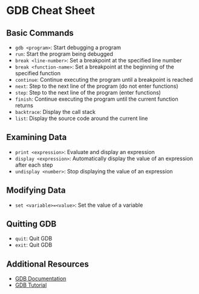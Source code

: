 # GDB Cheat Sheet

## Basic Commands

- `gdb <program>`: Start debugging a program
- `run`: Start the program being debugged
- `break <line-number>`: Set a breakpoint at the specified line number
- `break <function-name>`: Set a breakpoint at the beginning of the specified function
- `continue`: Continue executing the program until a breakpoint is reached
- `next`: Step to the next line of the program (do not enter functions)
- `step`: Step to the next line of the program (enter functions)
- `finish`: Continue executing the program until the current function returns
- `backtrace`: Display the call stack
- `list`: Display the source code around the current line

## Examining Data

- `print <expression>`: Evaluate and display an expression
- `display <expression>`: Automatically display the value of an expression after each step
- `undisplay <number>`: Stop displaying the value of an expression

## Modifying Data

- `set <variable>=<value>`: Set the value of a variable

## Quitting GDB

- `quit`: Quit GDB
- `exit`: Quit GDB

## Additional Resources

- [GDB Documentation](https://www.gnu.org/software/gdb/documentation/)
- [GDB Tutorial](https://www.tutorialspoint.com/gnu_debugger/index.htm)
